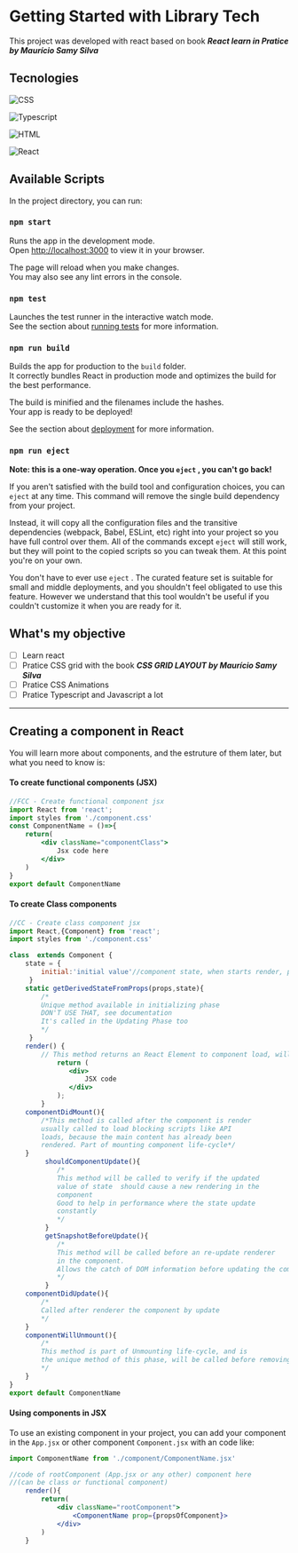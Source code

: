 # Getting Started with Library Tech

This project was developed with react based on book ***React learn in Pratice by Maurício Samy Silva***

## Tecnologies

![CSS](https://img.shields.io/badge/CSS-239120?&style=for-the-badge&logo=css3&logoColor=white)

![Typescript](https://img.shields.io/badge/JavaScript-323330?style=for-the-badge&logo=javascript&logoColor=F7DF1E)

![HTML](https://img.shields.io/badge/HTML5-E34F26?style=for-the-badge&logo=html5&logoColor=white)

![React](https://img.shields.io/badge/React-20232A?style=for-the-badge&logo=react&logoColor=61DAFB)

## Available Scripts

In the project directory, you can run:

### `npm start`

Runs the app in the development mode.\
Open [http://localhost:3000](http://localhost:3000) to view it in your browser.

The page will reload when you make changes.\
You may also see any lint errors in the console.

### `npm test`

Launches the test runner in the interactive watch mode.\
See the section about [running tests](https://facebook.github.io/create-react-app/docs/running-tests) for more information.

### `npm run build`

Builds the app for production to the `build` folder.\
It correctly bundles React in production mode and optimizes the build for the best performance.

The build is minified and the filenames include the hashes.\
Your app is ready to be deployed!

See the section about [deployment](https://facebook.github.io/create-react-app/docs/deployment) for more information.

### `npm run eject`

**Note: this is a one-way operation. Once you `eject` , you can't go back!**

If you aren't satisfied with the build tool and configuration choices, you can `eject` at any time. This command will remove the single build dependency from your project.

Instead, it will copy all the configuration files and the transitive dependencies (webpack, Babel, ESLint, etc) right into your project so you have full control over them. All of the commands except `eject` will still work, but they will point to the copied scripts so you can tweak them. At this point you're on your own.

You don't have to ever use `eject` . The curated feature set is suitable for small and middle deployments, and you shouldn't feel obligated to use this feature. However we understand that this tool wouldn't be useful if you couldn't customize it when you are ready for it.

## What's my objective

 - [ ] Learn react
 - [ ] Pratice CSS grid with the book ***CSS GRID LAYOUT by Maurício Samy Silva***
 - [ ] Pratice CSS Animations
 - [ ] Pratice Typescript and Javascript a lot

---

## Creating a component in React

You will learn more about components, and the estruture of them later, but what you need to know is:

#### To create functional components (JSX)

```jsx
//FCC - Create functional component jsx
import React from 'react';
import styles from './component.css'
const ComponentName = ()=>{
    return(
        <div className="componentClass">
            Jsx code here
        </div>
    )
}
export default ComponentName
```

#### To create Class components

```jsx
//CC - Create class component jsx
import React,{Component} from 'react';
import styles from './component.css'

class  extends Component {
    state = { 
        initial:'initial value'//component state, when starts render, part of initializing component life-cycle 
     }
    static getDerivedStateFromProps(props,state){
        /*
        Unique method available in initializing phase
        DON'T USE THAT, see documentation
        It's called in the Updating Phase too
        */ 
     }
    render() { 
        // This method returns an React Element to component load, will be called when starts and when state is updated
            return (
               <div>
                   JSX code 
               </div>
            );
        }
    componentDidMount(){
        /*This method is called after the component is render 
        usually called to load blocking scripts like API
        loads, because the main content has already been
        rendered. Part of mounting component life-cycle*/
    }
         shouldComponentUpdate(){
            /*
            This method will be called to verify if the updated
            value of state  should cause a new rendering in the
            component
            Good to help in performance where the state update
            constantly
            */
         }
         getSnapshotBeforeUpdate(){
            /*
            This method will be called before an re-update renderer
            in the component.
            Allows the catch of DOM information before updating the component, which can be passed as parameters to the method componentDidUpdate
            */
         }
    componentDidUpdate(){
        /*
        Called after renderer the component by update
        */
    }
    componentWillUnmount(){
        /*
        This method is part of Unmounting life-cycle, and is
        the unique method of this phase, will be called before removing component in the DOM.
        */
    }
}
export default ComponentName
```

#### Using components in JSX

To use an existing component in your project, you can add your component in the `App.jsx` or other component `Component.jsx` with an code like:

```jsx
import ComponentName from './component/ComponentName.jsx'

//code of rootComponent (App.jsx or any other) component here
//(can be class or functional component)
    render(){
        return(
            <div className="rootComponent">
                <ComponentName prop={propsOfComponent}>
            </div>
        )
    }
```
